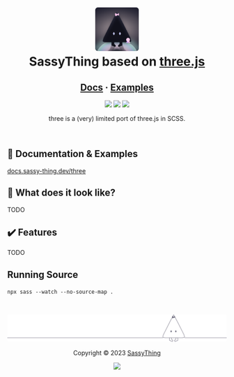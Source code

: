 <!-- header -->
<h1 align="center">
	<img src="https://raw.githubusercontent.com/sassy-thing/sassy-thing/main/assets/logo/rounded/1024x1024.png?sanitize=true" width="100" alt="&#x25B2;" /><br/>
	SassyThing based on <a href="https://github.com/mrdoob/three.js">three.js</a>
</h1>

<h2 align="center">
  <a href="https://docs.sassy-thing.dev/three">Docs</a>
  ·
  <a href="https://docs.sassy-thing.dev/three/examples">Examples</a>
</h2>

<p align="center">
    <a href="https://github.com/sassy-thing/three/stargazers"><img src="https://img.shields.io/github/stars/sassy-thing/three?colorA=363a4f&colorB=b7bdf8&style=for-the-badge"></a>
    <a href="https://github.com/sassy-thing/three/issues"><img src="https://img.shields.io/github/issues/sassy-thing/three?colorA=363a4f&colorB=f5a97f&style=for-the-badge"></a>
    <a href="https://github.com/sassy-thing/three/contributors"><img src="https://img.shields.io/github/contributors/sassy-thing/three?colorA=363a4f&colorB=a6da95&style=for-the-badge"></a>
</p>

<p align="center">
three is a (very) limited port of three.js in SCSS.
</p>

&nbsp;

<!-- end of header -->

## 📜 Documentation & Examples

[docs.sassy-thing.dev/three](https://docs.sassy-thing.dev/three)

## 👀 What does it look like?

TODO

## ✔️ Features

TODO

## Running Source

`npx sass --watch --no-source-map .`

<!-- footer -->

&nbsp;

<p align="center"><img src="https://raw.githubusercontent.com/sassy-thing/sassy-thing/main/assets/footer/footer.svg?sanitize=true" /></p>
<p align="center">Copyright &copy; 2023 <a href="https://github.com/sassy-thing" target="_blank">SassyThing</a>
<p align="center"><a href="https://github.com/sassy-thing/sassy-thing/blob/main/LICENSE"><img src="https://img.shields.io/static/v1.svg?style=for-the-badge&label=License&message=MIT&logoColor=ff0000&colorA=313244&colorB=B4BEFE"/></a></p>

<!-- end of footer -->
